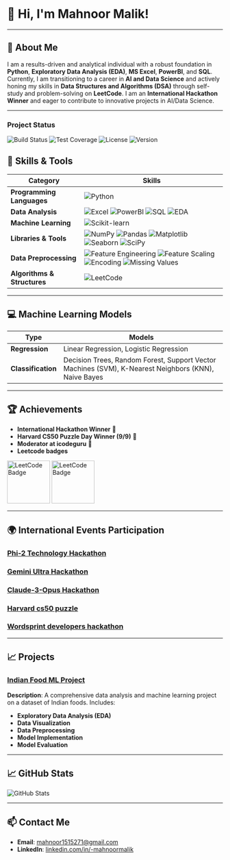 # 👋 Hi, I'm **Mahnoor Malik**!
---

## 📖 About Me
I am a results-driven and analytical individual with a robust foundation in **Python**, **Exploratory Data Analysis (EDA)**, **MS Excel**, **PowerBI**, and **SQL**. Currently, I am transitioning to a career in **AI and Data Science** and actively honing my skills in **Data Structures and Algorithms (DSA)** through self-study and problem-solving on **LeetCode**. I am an **International Hackathon Winner** and eager to contribute to innovative projects in AI/Data Science.

---
### Project Status
![Build Status](https://img.shields.io/github/workflow/status/Mahnoormalik123/Mahnoormalik123/CI)
![Test Coverage](https://img.shields.io/codecov/c/github/Mahnoormalik123/Mahnoormalik123)
![License](https://img.shields.io/github/license/Mahnoormalik123/Mahnoormalik123)
![Version](https://img.shields.io/github/v/release/Mahnoormalik123/Mahnoormalik123)


## 🚀 Skills & Tools

| **Category**             | **Skills**                                                         |
|--------------------------|--------------------------------------------------------------------|
| **Programming Languages**| ![Python](https://img.shields.io/badge/Python-3776AB?style=flat&logo=python&logoColor=white) |
| **Data Analysis**        | ![Excel](https://img.shields.io/badge/MS%20Excel-217346?style=flat&logo=microsoft-office&logoColor=white) ![PowerBI](https://img.shields.io/badge/PowerBI-F2C300?style=flat&logo=powerbi&logoColor=black) ![SQL](https://img.shields.io/badge/SQL-4479A1?style=flat&logo=postgresql&logoColor=white) ![EDA](https://img.shields.io/badge/EDA-2F9E44?style=flat&logo=data&logoColor=white) |
| **Machine Learning**    | ![Scikit-learn](https://img.shields.io/badge/Scikit--learn-F7931E?style=flat&logo=scikit-learn&logoColor=white) |
| **Libraries & Tools**    | ![NumPy](https://img.shields.io/badge/Numpy-013243?style=flat&logo=numpy&logoColor=white) ![Pandas](https://img.shields.io/badge/Pandas-150458?style=flat&logo=pandas&logoColor=white) ![Matplotlib](https://img.shields.io/badge/Matplotlib-115570?style=flat&logo=matplotlib&logoColor=white) ![Seaborn](https://img.shields.io/badge/Seaborn-9C77D3?style=flat&logo=seaborn&logoColor=white) ![SciPy](https://img.shields.io/badge/SciPy-8CAAE6?style=flat&logo=scipy&logoColor=black) |
| **Data Preprocessing**   | ![Feature Engineering](https://img.shields.io/badge/Feature%20Engineering-4B9CD3?style=flat&logo=artstation&logoColor=white) ![Feature Scaling](https://img.shields.io/badge/Feature%20Scaling-FF7F00?style=flat&logo=apache&logoColor=white) ![Encoding](https://img.shields.io/badge/Encoding-1F77B4?style=flat&logo=data&logoColor=white) ![Missing Values](https://img.shields.io/badge/Missing%20Values-FF6F61?style=flat&logo=data&logoColor=white) |
| **Algorithms & Structures** | ![LeetCode](https://img.shields.io/badge/LeetCode-FFA116?style=flat&logo=leetcode&logoColor=black) |

---

## 💻 Machine Learning Models

| **Type**           | **Models**                                                                                             |
|--------------------|--------------------------------------------------------------------------------------------------------|
| **Regression**     | Linear Regression, Logistic Regression                                                               |
| **Classification** | Decision Trees, Random Forest, Support Vector Machines (SVM), K-Nearest Neighbors (KNN), Naive Bayes  |
---

## 🏆 Achievements

- **International Hackathon Winner** 🏅
- **Harvard CS50 Puzzle Day Winner (9/9)** 🎉
- **Moderator at icodeguru** 💼
- **Leetcode badges** 

<img src="https://assets.leetcode.com/static_assets/marketing/2024-50.gif" alt="LeetCode Badge" width="100"/>
<img src="https://assets.leetcode.com/static_assets/marketing/2024-100-new.gif" alt="LeetCode Badge" width="100"/>

---

## 🌍 International Events Participation

### [Phi-2 Technology Hackathon](https://lablab.ai/event/phi-2-technology-24-hours-challenge/the-phi-generation/phi-generation-graph-detective)

### [Gemini Ultra Hackathon](https://lablab.ai/event/gemini-ultra-hackathon/rilex/accesify)

### [Claude-3-Opus Hackathon](https://lablab.ai/event/24h-claude-hackathon/global-insight/global-insight-claude-3-opus)

### [Harvard cs50 puzzle](https://www.linkedin.com/posts/-mahnoormalik_cs50-puzzleday-teamwork-activity-7184323266524680192-WRNH/?utm_source=share&utm_medium=member_android)

### [Wordsprint developers hackathon](https://www.linkedin.com/posts/-mahnoormalik_icodeguru-wpbrigade-icodeguru-activity-7174560082330849280-q8Uj/?utm_source=share&utm_medium=member_android)
---

## 📈 Projects

### [Indian Food ML Project](https://github.com/Mahnoormalik123/Indian-food-project)
**Description**: A comprehensive data analysis and machine learning project on a dataset of Indian foods. Includes:
- **Exploratory Data Analysis (EDA)**
- **Data Visualization**
- **Data Preprocessing**
- **Model Implementation**
- **Model Evaluation**

---

## 📈 GitHub Stats
![GitHub Stats](https://github-readme-stats.vercel.app/api?username=Mahnoormalik123&show_icons=true&theme=radical)

---

## 📫 Contact Me
- **Email**: [mahnoor1515271@gmail.com](mailto:mahnoor1515271@gmail.com)
- **LinkedIn**: [linkedin.com/in/-mahnoormalik](https://www.linkedin.com/in/-mahnoormalik)

